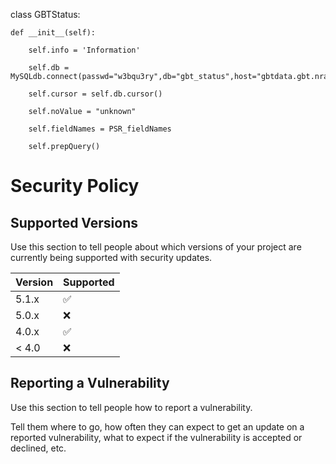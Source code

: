 class GBTStatus:

    def __init__(self):

        self.info = 'Information'

        self.db = MySQLdb.connect(passwd="w3bqu3ry",db="gbt_status",host="gbtdata.gbt.nrao.edu",user="gbtstatus")

        self.cursor = self.db.cursor()

        self.noValue = "unknown"

        self.fieldNames = PSR_fieldNames

        self.prepQuery()

# Security Policy

## Supported Versions

Use this section to tell people about which versions of your project are
currently being supported with security updates.

| Version | Supported          |
| ------- | ------------------ |
| 5.1.x   | :white_check_mark: |
| 5.0.x   | :x:                |
| 4.0.x   | :white_check_mark: |
| < 4.0   | :x:                |

## Reporting a Vulnerability

Use this section to tell people how to report a vulnerability.

Tell them where to go, how often they can expect to get an update on a
reported vulnerability, what to expect if the vulnerability is accepted or
declined, etc.
